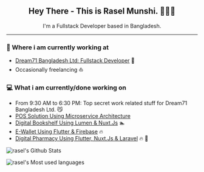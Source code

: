 

<!-- <p align='center'>
<a href="https://www.linkedin.com/in/ahraselahamed/"><img height="30" src="/icons/linkedin.png?raw=true"></a>&nbsp;&nbsp;
<a href="https://twitter.com/ahraselahamed"><img height="30" src="/icons/twitter.png?raw=true"></a>&nbsp;&nbsp;
<a href="https://facebook.com/ahraselahamed"><img height="30" src="/icons/facebook.png?raw=true"></a>

</p> -->

<h2 align="center">Hey There - This is Rasel Munshi. 👋👋👋</h2>
<p align="center">I'm a Fullstack Developer based in Bangladesh.
</p>

---

### 💼 Where i am currently working at

- [Dream71 Bangladesh Ltd: Fullstack Developer](https://www.dream71.com/) 💼
- Occasionally freelancing ⛵️

### 💻 What i am currently/done working on

- From 9:30 AM to 6:30 PM: Top secret work related stuff for Dream71 Bangladesh Ltd. 😼
- [POS Solution Using Microservice Architecture](#)
- [Digital Bookshelf Using Lumen & Nuxt.Js](#) 🏊
- [E-Wallet Using Flutter & Firebase](#) 🔥
- [Digital Pharmacy Using Flutter, Nuxt.Js & Laravel](#) 🔥 💪

<!-- ### 📖 What i am currently learning
- ...
- ... -->

<!-- ### 👥 Where to find me

- [Stack Overflow](https://stackoverflow.com/users/6441801/ah-rasel)
- [LinkedIn](https://www.linkedin.com/in/ahraselahamed/)
- [Facebook](https://facebook.com/ahraselahamed)
- [Twitter](https://twitter.com/ahraselahamed)
- [Youtube](https://www.youtube.com/channel/UCGr4nfgogTZXevpx1lwcpjg)
 -->
![rasel's Github Stats](https://github-readme-stats.vercel.app/api?username=raselcse33&show_icons=true&theme=vue&count_private=true&layout=compact)

![rasel's Most used languages](https://github-readme-stats.vercel.app/api/top-langs/?username=raselcse33&count_private=true&layout=compact)

